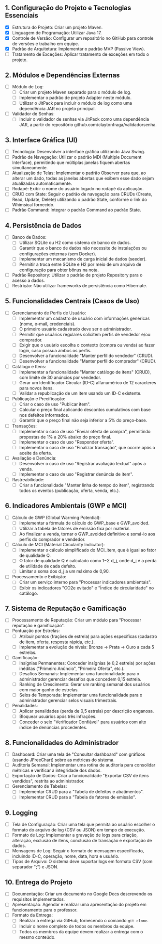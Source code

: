 ## 1. Configuração do Projeto e Tecnologias Essenciais

- [x] Estrutura do Projeto: Criar um projeto Maven.
- [x] Linguagem de Programação: Utilizar Java 17.
- [x] Controle de Versão: Configurar um repositório no GitHub para controle de versões e trabalho em equipe.
- [x] Padrão de Arquitetura: Implementar o padrão MVP (Passive View).
- [ ] Tratamento de Exceções: Aplicar tratamento de exceções em todo o projeto.

## 2. Módulos e Dependências Externas

- [ ] Módulo de Log:
   - [ ] Criar um projeto Maven separado para o módulo de log.
   - [ ] Implementar o padrão de projeto Adapter neste módulo.
   - [ ] Utilizar o JitPack para incluir o módulo de log como uma dependência JAR no projeto principal.
- [ ] Validador de Senhas:
   - [ ] Incluir o validador de senhas via JitPack como uma dependência JAR, a partir do repositório github.com/claytonfraga/validadorsenha.

## 3. Interface Gráfica (UI)

- [ ] Tecnologia: Desenvolver a interface gráfica utilizando Java Swing.
- [ ] Padrão de Navegação: Utilizar o padrão MDI (Multiple Document Interface), permitindo que múltiplas janelas fiquem abertas simultaneamente.
- [ ] Atualização de Telas: Implementar o padrão Observer para que, ao alterar um dado, todas as janelas abertas que exibem esse dado sejam atualizadas automaticamente.
- [ ] Rodapé: Exibir o nome do usuário logado no rodapé da aplicação.
- [ ] CRUD com State: Seguir o padrão de navegação para CRUDs (Create, Read, Update, Delete) utilizando o padrão State, conforme o link do Whimsical fornecido.
- [ ] Padrão Command: Integrar o padrão Command ao padrão State.

## 4. Persistência de Dados

- [ ] Banco de Dados:
   - [ ] Utilizar SQLite ou H2 como sistema de banco de dados.
   - [ ] Garantir que o banco de dados não necessite de instalações ou configurações externas (sem Docker).
   - [ ] Implementar um mecanismo de carga inicial de dados (seeder).
   - [ ] Permitir a troca entre SQLite e H2 por meio de um arquivo de configuração para obter bônus na nota.
- [ ] Padrão Repository: Utilizar o padrão de projeto Repository para o acesso a dados.
- [ ] Restrição: Não utilizar frameworks de persistência como Hibernate.

## 5. Funcionalidades Centrais (Casos de Uso)

- [ ] Gerenciamento de Perfis de Usuário:
   - [ ] Implementar um cadastro de usuário com informações genéricas (nome, e-mail, credenciais).
   - [ ] O primeiro usuário cadastrado deve ser o administrador.
   - [ ] Permitir que usuários regulares solicitem perfis de vendedor e/ou comprador.
   - [ ] Exigir que o usuário escolha o contexto (compra ou venda) ao fazer login, caso possua ambos os perfis.
   - [ ] Desenvolver a funcionalidade "Manter perfil do vendedor" (CRUD).
   - [ ] Desenvolver a funcionalidade "Manter perfil do comprador" (CRUD).
- [ ] Catálogo e Itens:
   - [ ] Implementar a funcionalidade "Manter catálogo de itens" (CRUD), com limite de 30 anúncios por vendedor.
   - [ ] Gerar um Identificador Circular (ID-C) alfanumérico de 12 caracteres para novos itens.
   - [ ] Validar a republicação de um item usando um ID-C existente.
- [ ] Publicação e Precificação:
   - [ ] Criar o caso de uso "Publicar item".
   - [ ] Calcular o preço final aplicando descontos cumulativos com base nos defeitos informados.
   - [ ] Garantir que o preço final não seja inferior a 5% do preço-base.
- [ ] Transações:
   - [ ] Implementar o caso de uso "Enviar oferta de compra", permitindo propostas de 1% a 20% abaixo do preço final.
   - [ ] Implementar o caso de uso "Responder oferta".
   - [ ] Implementar o caso de uso "Finalizar transação", que ocorre após o aceite da oferta.
- [ ] Avaliação e Denúncia:
   - [ ] Desenvolver o caso de uso "Registrar avaliação textual" após a venda.
   - [ ] Implementar o caso de uso "Registrar denúncia de item".
- [ ] Rastreabilidade:
   - [ ] Criar a funcionalidade "Manter linha do tempo do item", registrando todos os eventos (publicação, oferta, venda, etc.).

## 6. Indicadores Ambientais (GWP e MCI)

- [ ] Cálculo de GWP (Global Warming Potential):
   - [ ] Implementar a fórmula de cálculo do GWP_base e GWP_avoided.
   - [ ] Utilizar a tabela de fatores de emissão fixa por material.
   - [ ] Ao finalizar a venda, tornar o GWP_avoided definitivo e somá-lo aos perfis do comprador e vendedor.
- [ ] Cálculo de MCI (Material Circularity Indicator):
   - [ ] Implementar o cálculo simplificado do MCI_item, que é igual ao fator de qualidade Q.
   - [ ] O fator de qualidade Q é calculado como 1−Σ d_j, onde d_j é a perda de utilidade de cada defeito.
   - [ ] Limitar a soma dos d_j a um máximo de 0,90.
- [ ] Processamento e Exibição:
   - [ ] Criar um serviço interno para "Processar indicadores ambientais".
   - [ ] Exibir os indicadores "CO2e evitado" e "Índice de circularidade" no catálogo.

## 7. Sistema de Reputação e Gamificação

- [ ] Processamento de Reputação: Criar um módulo para "Processar reputação e gamificação".
- [ ] Pontuação por Estrelas:
   - [ ] Atribuir pontos (frações de estrela) para ações específicas (cadastro de item, oferta, resposta rápida, etc.).
   - [ ] Implementar a evolução de níveis: Bronze → Prata → Ouro a cada 5 estrelas.
- [ ] Gamificação:
   - [ ] Insígnias Permanentes: Conceder insígnias (e 0,2 estrela) por ações inéditas ("Primeiro Anúncio", "Primeira Oferta", etc.).
   - [ ] Desafios Semanais: Implementar uma funcionalidade para o administrador gerenciar desafios que concedem 0,15 estrela.
   - [ ] Ranking de Crescimento: Gerar um ranking semanal dos usuários com maior ganho de estrelas.
   - [ ] Selos de Temporada: Implementar uma funcionalidade para o administrador gerenciar selos visuais trimestrais.
- [ ] Penalidades:
   - [ ] Aplicar penalidades (perda de 0,5 estrela) por descrição enganosa.
   - [ ] Bloquear usuários após três infrações.
   - [ ] Conceder o selo "Verificador Confiável" para usuários com alto índice de denúncias procedentes.

## 8. Funcionalidades do Administrador

- [ ] Dashboard: Criar uma tela de "Consultar dashboard" com gráficos (usando JFreeChart) sobre as métricas do sistema.
- [ ] Auditoria Semanal: Implementar uma rotina de auditoria para consolidar métricas e verificar a integridade dos dados.
- [ ] Exportação de Dados: Criar a funcionalidade "Exportar CSV de itens vendidos", restrita ao administrador.
- [ ] Gerenciamento de Tabelas:
   - [ ] Implementar CRUD para a "Tabela de defeitos e abatimentos".
   - [ ] Implementar CRUD para a "Tabela de fatores de emissão".

## 9. Logging

- [ ] Tela de Configuração: Criar uma tela que permita ao usuário escolher o formato do arquivo de log (CSV ou JSON) em tempo de execução.
- [ ] Formato de Log: Implementar a gravação de logs para criação, alteração, exclusão de itens, conclusão de transação e exportação de dados.
- [ ] Mensagens de Log: Seguir o formato de mensagem especificado, incluindo ID-C, operação, nome, data, hora e usuário.
- [ ] Tipos de Arquivo: O sistema deve suportar logs em formato CSV (com separador ";") e JSON.

## 10. Entrega do Projeto

- [ ] Documentação: Criar um documento no Google Docs descrevendo os requisitos implementados.
- [ ] Apresentação: Agendar e realizar uma apresentação do projeto em funcionamento para o professor.
- [ ] Formato da Entrega:
   - [ ] Realizar a entrega via GitHub, fornecendo o comando `git clone`.
   - [ ] Incluir o nome completo de todos os membros da equipe.
   - [ ] Todos os membros da equipe devem realizar a entrega com o mesmo conteúdo.
